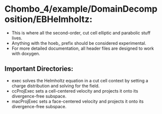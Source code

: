 # Chombo_4/example/DomainDecomposition/EBHelmholtz:
* This is where all the second-order, cut cell elliptic and parabolic stuff  lives.
* Anything with the hoeb_ prefix should be considered experimental.
* For more detailed documentation, all header files are designed to work with doxygen.

## Important Directories:
* exec solves the Helmholtz equation in a cut cell context by setting a charge distribution and solving for the field.
* ccProjExec sets a  cell-centered velocity and projects it onto its  divergence-free subspace.
* macProjExec sets a  face-centered velocity and projects it onto its  divergence-free subspace.



